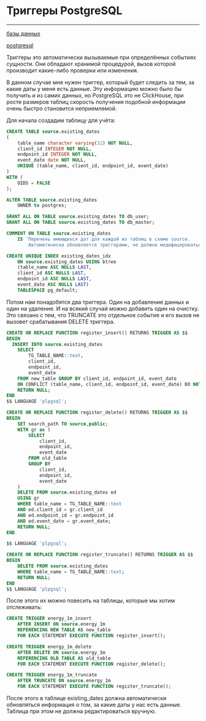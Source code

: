 # Триггеры PostgreSQL

---

[базы данных](./meta_bazy_dannyh.md)

[postgresql](./meta_postgresql.md)

Триггеры это автоматически вызываемые при определённых событиях сущности.
Они обладают хранимой процедурой, вызов которой производит какие-либо 
проверки или изменения.

В данном случае мне нужен триггер, который будет следить за тем, за какие даты
у меня есть данные. Эту информацию можно было бы получить и из самих данных,
но PostgreSQL это не ClickHouse, при росте размеров таблиц скорость получения 
подобной информации очень быстро становится неприемлемой.

Для начала создадим таблицу для учёта:

```SQL
CREATE TABLE source.existing_dates
(
    table_name character varying(32) NOT NULL,
    client_id INTEGER NOT NULL,
    endpoint_id INTEGER NOT NULL,
    event_date date NOT NULL,
    UNIQUE (table_name, client_id, endpoint_id, event_date)
)
WITH (
    OIDS = FALSE
);

ALTER TABLE source.existing_dates
    OWNER to postgres;

GRANT ALL ON TABLE source.existing_dates TO db_user;
GRANT ALL ON TABLE source.existing_dates TO db_master;

COMMENT ON TABLE source.existing_dates
    IS 'Перечень имеющихся дат для каждой из таблиц в схеме source. 
        Автоматически обновляется триггерами, не должна модифицироваться вручную!';

CREATE UNIQUE INDEX existing_dates_idx
    ON source.existing_dates USING btree
    (table_name ASC NULLS LAST, 
    client_id ASC NULLS LAST,
    endpoint_id ASC NULLS LAST,
    event_date ASC NULLS LAST)
    TABLESPACE pg_default;
```

Потом нам понадобятся два триггера. Один на добавление данных и один на удаление.
И на всякий случай можно добавить один на очистку. Это связано с тем, что
TRUNCATE это отдельное событие и его вызов не вызовет срабатывания DELETE триггера.

```SQL
CREATE OR REPLACE FUNCTION register_insert() RETURNS TRIGGER AS $$
BEGIN
  INSERT INTO source.existing_dates 
    SELECT 
        TG_TABLE_NAME::text, 
        client_id, 
        endpoint_id,
        event_date 
    FROM new_table GROUP BY client_id, endpoint_id, event_date
    ON CONFLICT (table_name, client_id, endpoint_id, event_date) DO NOTHING;
    RETURN NULL;
END
$$ LANGUAGE 'plpgsql';

CREATE OR REPLACE FUNCTION register_delete() RETURNS TRIGGER AS $$
BEGIN
    SET search_path TO source,public;
    WITH gr as (
        SELECT 
            client_id, 
            endpoint_id, 
            event_date 
        FROM old_table 
        GROUP BY 
            client_id, 
            endpoint_id, 
            event_date
    )
	DELETE FROM source.existing_dates ed
	USING gr
    WHERE table_name = TG_TABLE_NAME::text
    AND ed.client_id = gr.client_id
    AND ed.endpoint_id = gr.endpoint_id
	AND ed.event_date = gr.event_date;
    RETURN NULL;
END

$$ LANGUAGE 'plpgsql';

CREATE OR REPLACE FUNCTION register_truncate() RETURNS TRIGGER AS $$
BEGIN
	DELETE FROM source.existing_dates 
    WHERE table_name = TG_TABLE_NAME::text;
    RETURN NULL;
END
$$ LANGUAGE 'plpgsql';
```

После этого их можно повесить на таблицы, которые мы хотим отслеживать:

```SQL
CREATE TRIGGER energy_1m_insert
    AFTER INSERT ON source.energy_1m
    REFERENCING NEW TABLE AS new_table
    FOR EACH STATEMENT EXECUTE FUNCTION register_insert();

CREATE TRIGGER energy_1m_delete
    AFTER DELETE ON source.energy_1m
    REFERENCING OLD TABLE AS old_table
    FOR EACH STATEMENT EXECUTE FUNCTION register_delete();

CREATE TRIGGER energy_1m_truncate
    AFTER TRUNCATE ON source.energy_1m
    FOR EACH STATEMENT EXECUTE FUNCTION register_truncate();
```

После этого в таблице existing_dates должна автоматически обновляться информация
о том, за какие даты у нас есть данные. Таблица при этом не должна редактироваться
вручную.
